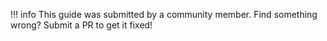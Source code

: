 !!! info
	This guide was submitted by a community member. Find something wrong? Submit a PR to get it fixed!
